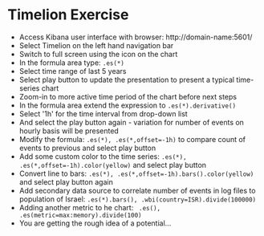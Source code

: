 # Timelion Exercise #

* Access Kibana user interface with browser: http://domain-name:5601/
* Select Timelion on the left hand navigation bar
* Switch to full screen using the icon on the chart
* In the formula area type: ```.es(*)```
* Select time range of last 5 years
* Select play button to update the presentation to present a typical time-series chart
* Zoom-in to more active time period of the chart before next steps
* In the formula area extend the expression to ```.es(*).derivative()```
* Select '1h' for the time interval from drop-down list
* And select the play button again - variation for number of events on hourly basis will be presented
* Modify the formula: ```.es(*), .es(*,offset=-1h)``` to compare count of events to previous and select play button
* Add some custom color to the time series: ```.es(*), .es(*,offset=-1h).color(yellow)``` and select play button
* Convert line to bars: ```.es(*), .es(*,offset=-1h).bars().color(yellow)``` and select play button again
* Add secondary data source to correlate number of events in log files to population of Israel: ```.es(*).bars(), .wbi(country=ISR).divide(100000)```
* Adding another metric to he chart: ``` .es(), .es(metric=max:memory).divide(100)```
* You are getting the rough idea of a potential...
